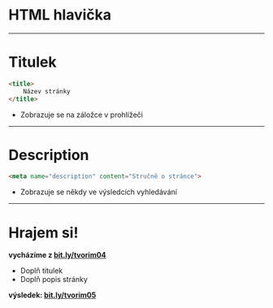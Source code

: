 <!-- .slide: data-state="c-slide-inter" -->

# HTML hlavička

---

# Titulek

```html
<title>
	Název stránky
</title>
```
<!-- .element: class="c-text-xl stretch" contenteditable="true" -->

>>>
* Zobrazuje se na záložce v prohlížeči

---

# Description

```html
<meta name="description" content="Stručně o stránce">
```
<!-- .element: class="c-text-xl stretch" contenteditable="true" -->

>>>
* Zobrazuje se někdy ve výsledcích vyhledávání

---

<!-- .slide: data-state="c-slide-task" -->

# Hrajem si!

**vycházíme z [bit.ly/tvorim04](http://bit.ly/tvorim04)**

* Doplň titulek
* Doplň popis stránky

**výsledek: [bit.ly/tvorim05](http://bit.ly/tvorim05)** 
<!-- .element: class="c-text-xs" -->
